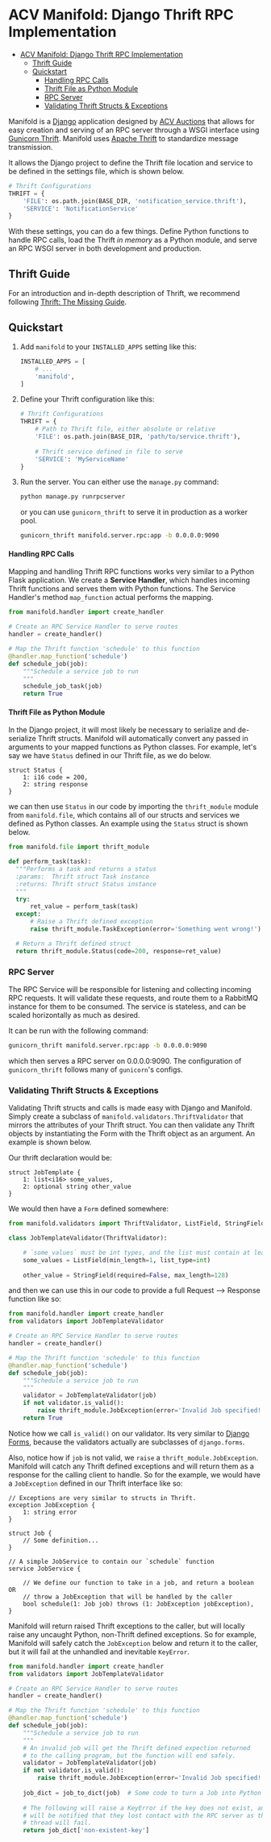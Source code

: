 # ACV Manifold: Django Thrift RPC Implementation

- [ACV Manifold: Django Thrift RPC Implementation](#acv-manifold-django-thrift-rpc-implementation)
  * [Thrift Guide](#thrift-guide)
  * [Quickstart](#quickstart)
      - [Handling RPC Calls](#handling-rpc-calls)
      - [Thrift File as Python Module](#thrift-file-as-python-module)
    + [RPC Server](#rpc-server)
    + [Validating Thrift Structs & Exceptions](#validating-thrift-structs--exceptions)

Manifold is a [Django](https://www.djangoproject.com) application designed by [ACV Auctions](https://acvauctions.com) that allows for easy creation and serving of an RPC server through a WSGI interface using [Gunicorn Thrift](https://github.com/eleme/gunicorn_thrift). Manifold uses [Apache Thrift](https://thrift.apache.org) to standardize message transmission. 

It allows the Django project to define the Thrift file location and service to be defined in the settings file, which is shown below.

```python
# Thrift Configurations
THRIFT = {
    'FILE': os.path.join(BASE_DIR, 'notification_service.thrift'),
    'SERVICE': 'NotificationService'
}
```

With these settings, you can do a few things. Define Python functions to handle RPC calls, load the Thrift *in memory* as a Python module, and serve an RPC WSGI server in both development and production.

## Thrift Guide
For an introduction and in-depth description of Thrift, we recommend following [Thrift: The Missing Guide](https://diwakergupta.github.io/thrift-missing-guide/).

## Quickstart

1. Add `manifold` to your `INSTALLED_APPS` setting like this:

    ```python
    INSTALLED_APPS = [
        # ...
        'manifold',
    ]
    ```
2. Define your Thrift configuration like this:

    ```python
    # Thrift Configurations
    THRIFT = {
        # Path to Thrift file, either absolute or relative
        'FILE': os.path.join(BASE_DIR, 'path/to/service.thrift'),
        
        # Thrift service defined in file to serve
        'SERVICE': 'MyServiceName'
    }
    ```
3. Run the server. You can either use the `manage.py` command:
    ```bash
    python manage.py runrpcserver
    ```
    or you can use `gunicorn_thrift` to serve it in production as a worker pool.
    ```bash
    gunicorn_thrift manifold.server.rpc:app -b 0.0.0.0:9090
    ```

#### Handling RPC Calls

Mapping and handling Thrift RPC functions works very similar to a Python
Flask application. We create a **Service Handler**, which handles incoming Thrift
functions and serves them with Python functions. The Service Handler's method
`map_function` actual performs the mapping.

```python
from manifold.handler import create_handler

# Create an RPC Service Handler to serve routes
handler = create_handler()

# Map the Thrift function 'schedule' to this function
@handler.map_function('schedule')
def schedule_job(job):
    """Schedule a service job to run
    """
    schedule_job_task(job)
    return True
```

#### Thrift File as Python Module

In the Django project, it will most likely be necessary to serialize and de-serialize Thrift structs. Manifold will automatically convert any passed in arguments to your mapped functions as Python classes. For example, let's say we have `Status` defined in our Thrift file, as we do below.

```thrift
struct Status {
    1: i16 code = 200,
    2: string response
}
```

we can then use `Status` in our code by importing the `thrift_module` module from `manifold.file`, which contains all of our structs and services we defined as Python classes. An example using the `Status` struct is shown below.

```python
from manifold.file import thrift_module

def perform_task(task):
  """Performs a task and returns a status
  :params:  Thrift struct Task instance
  :returns: Thrift struct Status instance
  """
  try:
      ret_value = perform_task(task)
  except:
      # Raise a Thrift defined exception
      raise thrift_module.TaskException(error='Something went wrong!')

  # Return a Thrift defined struct
  return thrift_module.Status(code=200, response=ret_value)
```

### RPC Server
The RPC Service will be responsible for listening and collecting incoming RPC
requests. It will validate these requests, and route them to a RabbitMQ
instance for them to be consumed. The service is stateless, and can be scaled
horizontally as much as desired.

It can be run with the following command:

```bash
gunicorn_thrift manifold.server.rpc:app -b 0.0.0.0:9090
```

which then serves a RPC server on 0.0.0.0:9090. The configuration of `gunicorn_thrift` follows many of `gunicorn`'s configs.

### Validating Thrift Structs & Exceptions

Validating Thrift structs and calls is made easy with Django and Manifold. Simply create a subclass of `manifold.validators.ThriftValidator` that mirrors the attributes of your Thrift struct. You can then validate any Thrift objects by instantiating the Form with the Thrift object as an argument. An example is shown below.

Our thrift declaration would be:

```thrift
struct JobTemplate {
    1: list<i16> some_values,
    2: optional string other_value
}
```

We would then have a `Form` defined somewhere:

```python
from manifold.validators import ThriftValidator, ListField, StringField

class JobTemplateValidator(ThriftValidator):

    # `some_values` must be int types, and the list must contain at least 1 item
    some_values = ListField(min_length=1, list_type=int)
    
    other_value = StringField(required=False, max_length=128)
```

and then we can use this in our code to provide a full Request --> Response function like so:

```python
from manifold.handler import create_handler
from validators import JobTemplateValidator

# Create an RPC Service Handler to serve routes
handler = create_handler()

# Map the Thrift function 'schedule' to this function
@handler.map_function('schedule')
def schedule_job(job):
    """Schedule a service job to run
    """
    validator = JobTemplateValidator(job)
    if not validator.is_valid():
        raise thrift_module.JobException(error='Invalid Job specified!')
    return True
```

Notice how we call `is_valid()` on our validator. Its very similar to [Django Forms](https://docs.djangoproject.com/en/2.0/topics/forms/), because the validators actually are subclasses of `django.forms`. 

Also, notice how if `job` is not valid, we `raise` a `thrift_module.JobException`. Manifold will catch any Thrift defined exceptions and will return them as a response for the calling client to handle. So for the example, we would have a `JobException` defined in our Thrift interface like so:

```thrift
// Exceptions are very similar to structs in Thrift.
exception JobException {
    1: string error
}

struct Job {
    // Some definition...
}

// A simple JobService to contain our `schedule` function
service JobService {

    // We define our function to take in a job, and return a boolean OR
    // throw a JobException that will be handled by the caller
    bool schedule(1: Job job) throws (1: JobException jobException),
}
```

Manifold will return raised Thrift exceptions to the caller, but will locally raise any uncaught Python, non-Thrift defined exceptions. So for example, Manifold will safely catch the `JobException` below and return it to the caller, but it will fail at the unhandled and inevitable `KeyError`.

```python
from manifold.handler import create_handler
from validators import JobTemplateValidator

# Create an RPC Service Handler to serve routes
handler = create_handler()

# Map the Thrift function 'schedule' to this function
@handler.map_function('schedule')
def schedule_job(job):
    """Schedule a service job to run
    """
    # An invalid job will get the Thrift defined expection returned
    # to the calling program, but the function will end safely.
    validator = JobTemplateValidator(job)
    if not validator.is_valid():
        raise thrift_module.JobException(error='Invalid Job specified!')
        
    job_dict = job_to_dict(job)  # Some code to turn a Job into Python dictionary
    
    # The following will raise a KeyError if the key does not exist, and the caller
    # will be notified that they lost contact with the RPC server as the Python
    # thread will fail.
    return job_dict['non-existent-key']
```

